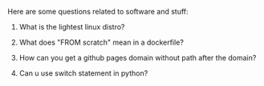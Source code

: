 Here are some questions related to software and stuff:

1. What is the lightest linux distro?

2. What does "FROM scratch" mean in a dockerfile?

3. How can you get a github pages domain without path after the domain?

4. Can u use switch statement in python?